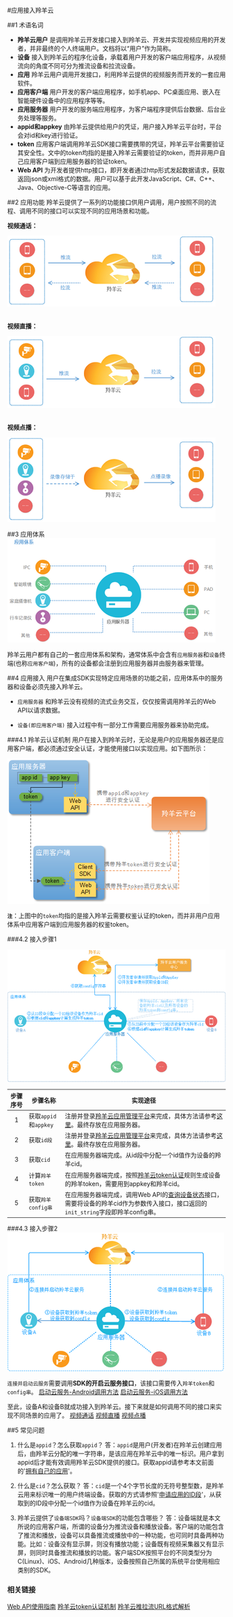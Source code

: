 #应用接入羚羊云

##1 术语名词
- **羚羊云用户**
是调用羚羊云开发接口接入到羚羊云、开发并实现视频应用的开发者，并非最终的个人终端用户。文档将以“用户”作为简称。
- **设备**
接入到羚羊云的程序化设备，承载着用户开发的客户端应用程序，从视频流向的角度不同可分为推流设备和拉流设备。
- **应用**
羚羊云用户调用开发接口，利用羚羊云提供的视频服务而开发的一套应用软件。
- **应用客户端**
用户开发的客户端应用程序，如手机app、PC桌面应用、嵌入在智能硬件设备中的应用程序等等。
- **应用服务器**
用户开发的服务端应用程序，为客户端程序提供后台数据、后台业务处理等服务。
- **appid和appkey**
由羚羊云提供给用户的凭证，用户接入羚羊云平台时，平台会对id和key进行验证。
- **token**
应用客户端调用羚羊云SDK接口需要携带的凭证，羚羊云平台需要验证其安全性。文中的token均指的是接入羚羊云需要验证的token，而并非用户自己应用客户端到应用服务器的验证token。
- **Web API**
为开发者提供http接口，即开发者通过http形式发起数据请求，获取返回json或xml格式的数据。用户可以基于此开发JavaScript、C#、C++、Java、Objective-C等语言的应用。

##2 应用功能
羚羊云提供了一系列的功能接口供用户调用，用户按照不同的流程、调用不同的接口可以实现不同的应用场景和功能。

**视频通话：**

![Alt text](./images/facetime.png "视频通话功能") 
<br /><br />

**视频直播：**

![Alt text](./images/livevideo.png "视频直播功能") 
<br /><br />

**视频点播：**

![Alt text](./images/vod.png "视频点播功能")
<br />


##3 应用体系
![Alt text](./images/app_system.png) 

羚羊云用户都有自己的一套应用体系和架构，通常体系中会含有`应用服务器`和`设备`终端(也称`应用客户端`)，所有的设备都会注册到应用服务器并由服务器来管理。

##4 应用接入
用户在集成SDK实现特定应用场景的功能之前，应用体系中的服务器和设备必须先接入羚羊云。

- `应用服务器`
和羚羊云没有视频的流式业务交互，仅仅按需调用羚羊云的Web API以请求数据。

- `设备(即应用客户端)`
接入过程中有一部分工作需要应用服务器来协助完成。

###4.1 羚羊云认证机制
用户在接入到羚羊云时，无论是用户的应用服务器还是应用客户端，都必须通过安全认证，才能使用接口以实现应用。如下图所示：

![Alt text](./images/verify.png "羚羊云认证机制")

**`注`**：上图中的`token`均指的是接入羚羊云需要权鉴认证的token，而并非用户应用体系中应用客户端到应用服务器的权鉴token。

###4.2 接入步骤1

![Alt text](./images/app_sys_join.png) 

| 步骤序号 | 步骤名称 | 实现途径 |
|:-----:| ----- | ------ |
| 1 | 获取`appid`和`appkey` |注册并登录[羚羊云应用管理平台](http://console.topvdn.com)来完成，具体方法请参考[这里](http://doc.topvdn.com/api/index.html#!public-doc/createapp.md#5._%E8%8E%B7%E5%8F%96App%E7%9A%84%E7%BE%9A%E7%BE%8Aappid%E5%92%8Cappkey)。最终存放在应用服务器。 |
| 2 | 获取`id段` |注册并登录[羚羊云应用管理平台](http://console.topvdn.com)来完成，具体方法请参考[这里](http://doc.topvdn.com/api/index.html#!public-doc/createids.md)。最终存放在应用服务器。 |
| 3 | 获取`cid` |在应用服务器端完成。从id段中分配一个id值作为设备的羚羊cid。 |
| 4 | 计算`羚羊token` |在应用服务器端完成，按照[羚羊云token认证](http://doc.topvdn.com/api/index.html#!public-doc/token_format.md)规则生成设备的羚羊token，需要用到appkey和羚羊cid。 |
| 5 | 获取`羚羊config串` |在应用服务器端完成，调用Web API的[查询设备状态](http://doc.topvdn.com/api/index.html#!web_api_v2.md#2.1.1_%E6%9F%A5%E8%AF%A2%E8%AE%BE%E5%A4%87%E7%8A%B6%E6%80%81)接口，需要将设备的羚羊cid作为参数传入接口，接口返回的`init_string`字段即羚羊config串。 |

###4.3 接入步骤2
![Alt text](./images/app_sys_join2.png) 

`连接并启动云服务`需要调用**SDK的开启云服务接口**，该接口需要传入`羚羊token`和`config串`。
[启动云服务-Android调用方法](http://doc.topvdn.com/api/index.html#!public-doc/SDK-Android/android_guide_cloudservice.md)
[启动云服务-iOS调用方法](http://doc.topvdn.com/api/index.html#!public-doc/SDK-iOS/ios_guide_cloudservice.md)

至此，设备A和设备B就成功接入到羚羊云。接下来就是如何调用不同的接口来实现不同场景的应用了。
[视频通话](http://doc.topvdn.com/api/index.html#!public-doc/appfunc_facetime.md)
[视频直播](http://doc.topvdn.com/api/index.html#!public-doc/appfunc_livevideo.md)
[视频点播](http://doc.topvdn.com/api/index.html#!public-doc/appfunc_vod.md)

##5 常见问题

1. 什么是`appid`？怎么获取`appid`？
答：`appid`是用户(开发者)在羚羊云创建应用后，由羚羊云分配的唯一字符串，是该应用在羚羊云中的唯一标识。用户拿到appid后才能有效调用羚羊云SDK提供的接口。获取appid请参考本文前面的'[拥有自己的应用](http://doc.topvdn.com/api/index.html#!public-doc/createapp.md)'。

2. 什么是`cid`？怎么获取？
答：`cid`是一个4个字节长度的无符号整型数，是羚羊云用来标识唯一的用户终端设备。获取的方式请参照'[申请应用的ID段](http://doc.topvdn.com/api/index.html#!public-doc/createids.md)'，从获取到的ID段中分配一个id值作为设备在羚羊云的cid。

3. 羚羊云提供了`设备端SDK`吗？`设备端SDK`的功能包含哪些？
答：设备端就是本文所说的应用客户端，所谓的设备分为推流设备和播放设备。客户端的功能包含了推流和播放，设备可以具备推流或播放中的一种功能，也可同时具备两种功能。比如：设备没有显示屏，则没有播放功能；设备既有视频采集器又有显示屏，则同时具备推流和播放的功能。客户端SDK按照平台的不同类型分为C(Linux)、iOS、Android几种版本，设备按照自己所属的系统平台使用相应类别的SDK。

### 相关链接
[Web API使用指南](http://doc.topvdn.com/api/public-doc/Web-API/#!web_api_v2.md "Web API")
[羚羊云token认证机制](http://doc.topvdn.com/api/index.html#!public-doc/token_format.md)
[羚羊云推拉流URL格式解析](http://doc.topvdn.com/api/index.html#!public-doc/url_format.md)


